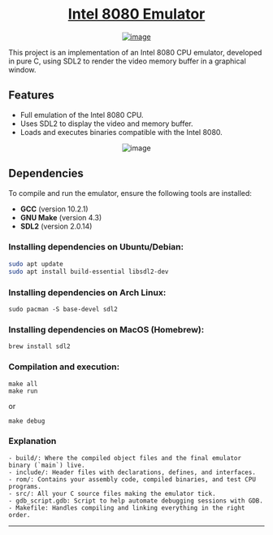 <h1 align="center">
  <a href="https://wikipedia.org/wiki/Intel_8080">Intel 8080 Emulator</a>
</h1>


<p align="center">
  <a href="https://pt.wikipedia.org/wiki/Intel_8080">
    <img src="https://github.com/user-attachments/assets/1a9050c6-51a8-47bf-a0f6-b0eed3034a56" alt="image">
  </a>
</p>


This project is an implementation of an Intel 8080 CPU emulator, developed in pure C, using SDL2 to render the video memory buffer in a graphical window.

## Features

- Full emulation of the Intel 8080 CPU.
- Uses SDL2 to display the video and memory buffer.
- Loads and executes binaries compatible with the Intel 8080.

<p align="center">
  <img src="https://github.com/user-attachments/assets/2173af3f-8b79-4e62-a6b7-e28269d9dba8" alt="image">
</p>


## Dependencies

To compile and run the emulator, ensure the following tools are installed:

- **GCC** (version 10.2.1)
- **GNU Make** (version 4.3)
- **SDL2** (version 2.0.14)

### Installing dependencies on Ubuntu/Debian:
```bash
sudo apt update
sudo apt install build-essential libsdl2-dev
```

### Installing dependencies on Arch Linux:
```
sudo pacman -S base-devel sdl2
```

### Installing dependencies on MacOS (Homebrew):
```
brew install sdl2
```

### Compilation and execution:
```
make all
make run
```
or
```
make debug
```

### Explanation
```
- build/: Where the compiled object files and the final emulator binary (`main`) live.
- include/: Header files with declarations, defines, and interfaces.
- rom/: Contains your assembly code, compiled binaries, and test CPU programs.
- src/: All your C source files making the emulator tick.
- gdb_script.gdb: Script to help automate debugging sessions with GDB.
- Makefile: Handles compiling and linking everything in the right order.
```
---
